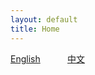 ```yaml
---
layout: default
title: Home
---
```


[English](/en/)          &nbsp;&nbsp;&nbsp;&nbsp;   &nbsp;&nbsp;&nbsp;&nbsp;           [中文](/zh/)


